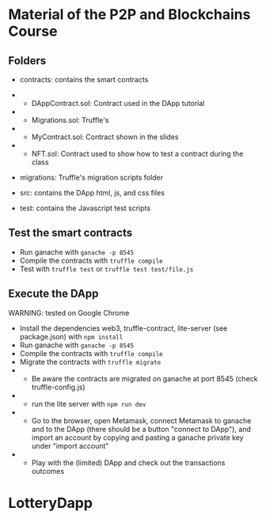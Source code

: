 # Material of the P2P and Blockchains Course

## Folders

- contracts: contains the smart contracts
- - DAppContract.sol: Contract used in the DApp tutorial
- - Migrations.sol: Truffle's
- - MyContract.sol: Contract shown in the slides
- - NFT.sol: Contract used to show how to test a contract during the class

- migrations: Truffle's migration scripts folder

- src: contains the DApp html, js, and css files

- test: contains the Javascript test scripts

## Test the smart contracts

- Run ganache with ``ganache -p 8545``
- Compile the contracts with ``truffle compile``
- Test with ``truffle test`` or  ``truffle test test/file.js``

## Execute the DApp

WARNING: tested on Google Chrome

- Install the dependencies web3, truffle-contract, lite-server (see package.json) with ``npm install``
- Run ganache with ``ganache -p 8545``
- Compile the contracts with ``truffle compile``
- Migrate the contracts with ``truffle migrate``
- - Be aware the contracts are migrated on ganache at port 8545 (check truffle-config.js)
- - run the lite server with  ``npm run dev``
- - Go to the browser, open Metamask, connect Metamask to ganache and to the DApp (there should be a button "connect to DApp"), and import an account by copying and pasting a ganache private key under "import account"
- - Play with the (limited) DApp and check out the transactions outcomes
# LotteryDapp
